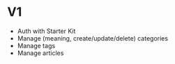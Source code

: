 # V1
- Auth with  Starter Kit
- Manage (meaning, create/update/delete) categories
- Manage tags
- Manage articles 

